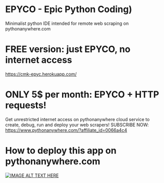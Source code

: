 # EPYCO - Epic Python Coding)
Minimalist python IDE intended for remote web scraping on pythonanywhere.com

# FREE version: just EPYCO, no internet access
https://cmk-epyc.herokuapp.com/

# ONLY 5$ per month: EPYCO + HTTP requests!
Get unrestricted internet access on pythonanywhere cloud service
to create, debug, run and deploy your web scrapers!
SUBSCRIBE NOW: https://www.pythonanywhere.com/?affiliate_id=0066a4c4

# How to deploy this app on pythonanywhere.com
[![IMAGE ALT TEXT HERE](https://img.youtube.com/vi/dGpc6yBe6iE/0.jpg)](https://www.youtube.com/watch?v=dGpc6yBe6iE)
